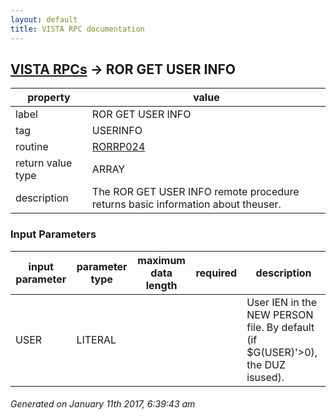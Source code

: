 ```yaml
---
layout: default
title: VISTA RPC documentation
---
```




## [VISTA RPCs](TableOfContent.md) &#8594; ROR GET USER INFO 

 property | value 
--- | --- 
 label | ROR GET USER INFO
 tag | USERINFO
 routine | [RORRP024](http://code.osehra.org/dox/Routine_RORRP024_source.html)
 return value type | ARRAY
 description | The ROR GET USER INFO remote procedure returns basic information about theuser.

### Input Parameters

| input parameter | parameter type | maximum data length | required | description | 
| --- | --- | --- | --- | --- | 
| USER | LITERAL |  |  | User IEN in the NEW PERSON file. By default (if $G(USER)'>0), the DUZ isused). | 




 ###### Generated on January 11th 2017, 6:39:43 am